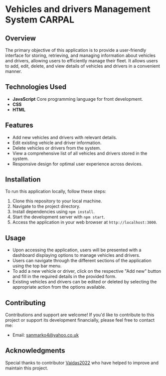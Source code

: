 # Vehicles and drivers Management System CARPAL

## Overview
The primary objective of this application is to provide a user-friendly interface for storing, retrieving, and managing information about vehicles and drivers, allowing users to efficiently manage their fleet. 
It allows users to add, edit, delete, and view details of vehicles and drivers in a convenient manner.

## Technologies Used
- **JavaScript** Core programming language for front development.
- **CSS**
- **HTML**

## Features
- Add new vehicles and drivers with relevant details.
- Edit existing vehicle and driver information.
- Delete vehicles or drivers from the system.
- View a comprehensive list of all vehicles and drivers stored in the system.
- Responsive design for optimal user experience across devices.

## Installation
To run this application locally, follow these steps:
1. Clone this repository to your local machine.
2. Navigate to the project directory.
3. Install dependencies using `npm install`.
4. Start the development server with `npm start`.
5. Access the application in your web browser at `http://localhost:3000`.

## Usage
- Upon accessing the application, users will be presented with a dashboard displaying options to manage vehicles and drivers.
- Users can navigate through the different sections of the application using the top bar menu.
- To add a new vehicle or driver, click on the respective "Add new" button and fill in the required details in the provided form.
- Existing vehicles and drivers can be edited or deleted by selecting the appropriate action from the options available.

## Contributing
Contributions and support are welcome! If you'd like to contribute to this project or support its development financially, please feel free to contact me:
- Email: sanmarko4@yahoo.co.uk

## Acknowledgments
Special thanks to contributor [Vaidas2022](https://github.com/Vaidas2022) who have helped to improve and maintain this project.

